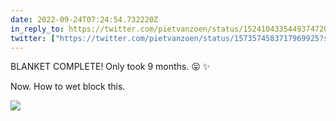 ```yaml
---
date: 2022-09-24T07:24:54.732220Z
in_reply_to: https://twitter.com/pietvanzoen/status/1524104335449374720?s=20
twitter: ["https://twitter.com/pietvanzoen/status/1573574583717969925?s=20"]
---
```

BLANKET COMPLETE! Only took 9 months. 😛 ✨ 

Now. How to wet block this. 

![](/media/929CC93C-1846-4D3B-9268-D31E5ADD38D2.jpeg)
